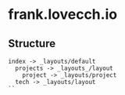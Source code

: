 # frank.lovecch.io


## Structure

```
index -> _layouts/default
  projects -> _layouts_/layout
    project -> _layouts/project 
  tech -> _layouts/layout
``
